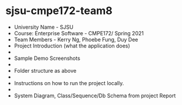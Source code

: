 ﻿# sjsu-cmpe172-team8
- University Name - SJSU
- Course: Enterprise Software - CMPE172/ Spring 2021
- Team Members - Kerry Ng, Phoebe Fung, Duy Dee
- Project Introduction (what the application does)
- 
- Sample Demo Screenshots
- 
- Folder structure as above
- 
- Instructions on how to run the project locally.
- 
- System Diagram, Class/Sequence/Db Schema from project Report
